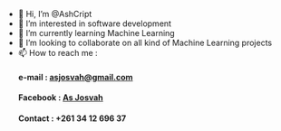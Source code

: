 - 👋 Hi, I’m @AshCript
- 👀 I’m interested in software development
- 🌱 I’m currently learning Machine Learning
- 💞️ I’m looking to collaborate on all kind of Machine Learning projects
- 📫 How to reach me : 
    #### e-mail : asjosvah@gmail.com
    #### Facebook : [As Josvah](https://www.facebook.com/as.josvah/)
    #### Contact : +261 34 12 696 37

<!---
AshCript/AshCript is a ✨ special ✨ repository because its `README.md` (this file) appears on your GitHub profile.
You can click the Preview link to take a look at your changes.
--->
